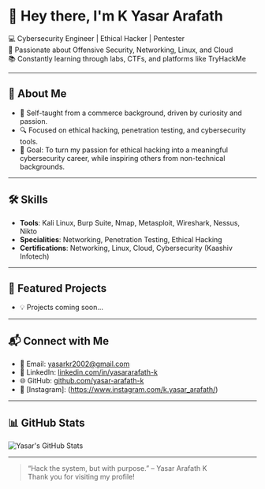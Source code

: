 # 👋 Hey there, I'm K Yasar Arafath

💻 Cybersecurity Engineer | Ethical Hacker | Pentester  
🔐 Passionate about Offensive Security, Networking, Linux, and Cloud  
📚 Constantly learning through labs, CTFs, and platforms like TryHackMe  

---

## 🚀 About Me
- 🧠 Self-taught from a commerce background, driven by curiosity and passion.
- 🔍 Focused on ethical hacking, penetration testing, and cybersecurity tools.
- 🎯 Goal: To turn my passion for ethical hacking into a meaningful cybersecurity career, while inspiring others from non-technical backgrounds.

---

## 🛠️ Skills
- **Tools**: Kali Linux, Burp Suite, Nmap, Metasploit, Wireshark, Nessus, Nikto  
- **Specialities**: Networking, Penetration Testing, Ethical Hacking  
- **Certifications**: Networking, Linux, Cloud, Cybersecurity (Kaashiv Infotech)

---

## 📂 Featured Projects
- 💡 Projects coming soon…

---

## 📬 Connect with Me
- 📧 Email: yasarkr2002@gmail.com  
- 🔗 LinkedIn: [linkedin.com/in/yasararafath-k](https://linkedin.com/in/yasararafath-k)  
- 🌐 GitHub: [github.com/yasar-arafath-k](https://github.com/yasar-arafath-k)
- 📸 [Instagram]: (https://www.instagram.com/k.yasar_arafath/)
---

## 📊 GitHub Stats
![Yasar's GitHub Stats](https://github-readme-stats.vercel.app/api?username=yasar-arafath-k&show_icons=true&theme=tokyonight)

---

> “Hack the system, but with purpose.” – Yasar Arafath K  
> Thank you for visiting my profile!
